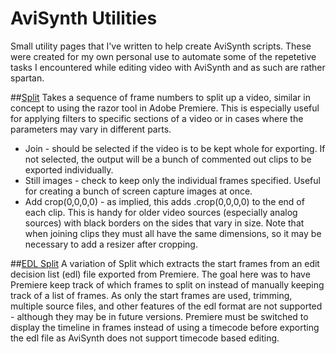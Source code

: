 # AviSynth Utilities
Small utility pages that I've written to help create AviSynth scripts. These were created for my own personal use to automate some of the repetetive tasks I encountered while editing video with AviSynth and as such are rather spartan.

##[Split](https://csouthwick.github.io/AviSynth-Utilities/split/)
Takes a sequence of frame numbers to split up a video, similar in concept to using the razor tool in Adobe Premiere. This is especially useful for applying filters to specific sections of a video or in cases where the parameters may vary in different parts.

 * Join - should be selected if the video is to be kept whole for exporting. If not selected, the output will be a bunch of commented out clips to be exported individually.
 * Still images  - check to keep only the individual frames specified. Useful for creating a bunch of screen capture images at once.
 * Add crop(0,0,0,0) - as implied, this adds .crop(0,0,0,0) to the end of each clip. This is handy for older video sources (especially analog sources) with black borders on the sides that vary in size. Note that when joining clips they must all have the same dimensions, so it may be necessary to add a resizer after cropping.

##[EDL Split](https://csouthwick.github.io/AviSynth-Utilities/edl-split/)
A variation of Split which extracts the start frames from an edit decision list (edl) file exported from Premiere. The goal here was to have Premiere keep track of which frames to split on instead of manually keeping track of a list of frames. As only the start frames are used, trimming, multiple source files, and other features of the edl format are not supported - although they may be in future versions. Premiere must be switched to display the timeline in frames instead of using a timecode before exporting the edl file as AviSynth does not support timecode based editing.
